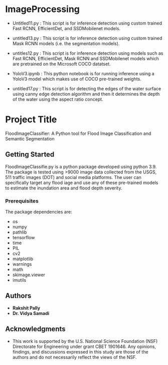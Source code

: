 # ImageProcessing
- Untitled11.py : This script is for inference detection using custom trained Fast RCNN, EfficientDet, and SSDMobilenet models.

- untitled13.py : This script is for inference detection using custom trained Mask RCNN models (i.e. the segmentation models).

- untitles12.py : This script is for inference detection using models such as Fast RCNN, EfficientDet, Mask RCNN and SSDMobilenet models which are pretrained on the Microsoft COCO datatset.

- YoloV3.ipynb : This python notebook is for running inference using a YoloV3 model which makes use of COCO pre-trained weights.  

- untitled17.py : This script is for detecting the edges of the water surface using canny edge detection algorithm and then it determines the depth of the water using the aspect ratio concept. 

# Project Title
FloodImageClassifier: A Python tool for Flood Image Classification and Semantic Segmentation

## Getting Started
FloodImageClassifie.py is a python package developed using python 3.9. The package is tested using >9000 image data collected from the USGS, 511 traffic images (DOT) and social media platforms. The user can specifically target any flood iage and use any of these pre-trained models to estimate the inundation area and flood depth severity. 

### Prerequisites 

The package dependencies are:            
*  os
*  numpy
*  pathlib
*  tensorflow
*  time
*  PIL
*  cv2
*  matplotlib
*  warnings
*  math
*  skimage.viewer
*  imutils

## Authors


* **Rakshit Pally** 
* **Dr. Vidya Samadi** 


## Acknowledgments

* This work is supported by the U.S. National Science Foundation (NSF) Directorate for Engineering under grant CBET 1901646. Any opinions, findings, and discussions expressed in this study are those of the authors and do not necessarily reflect the views of the NSF. 

